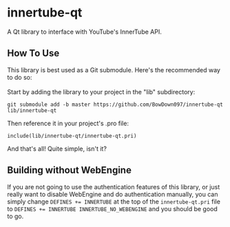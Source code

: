 # innertube-qt
A Qt library to interface with YouTube's InnerTube API.

## How To Use
This library is best used as a Git submodule. Here's the recommended way to do so:
<br><br>
Start by adding the library to your project in the "lib" subdirectory:
```
git submodule add -b master https://github.com/BowDown097/innertube-qt lib/innertube-qt
```
Then reference it in your project's .pro file:
```qmake
include(lib/innertube-qt/innertube-qt.pri)
```
And that's all! Quite simple, isn't it?

## Building without WebEngine
If you are not going to use the authentication features of this library, or just really want to disable WebEngine and do authentication manually, you can simply change ``DEFINES += INNERTUBE`` at the top of the ``innertube-qt.pri`` file to ``DEFINES += INNERTUBE INNERTUBE_NO_WEBENGINE`` and you should be good to go.

